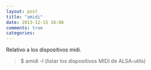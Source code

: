 ```yaml
---
layout: post
title: "amidi"
date: 2013-12-15 16:08
comments: true
categories: 
---
```

Relativo a los dispositivos midi.

>$ amidi -l     (listar los dispositivos MIDI de ALSA-utils)

